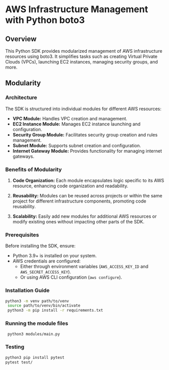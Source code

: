 # AWS Infrastructure Management with Python boto3

## Overview

This Python SDK provides modularized management of AWS infrastructure resources using boto3. It simplifies tasks such as creating Virtual Private Clouds (VPCs), launching EC2 instances, managing security groups, and more.

## Modularity

### Architecture

The SDK is structured into individual modules for different AWS resources:
- **VPC Module:** Handles VPC creation and management.
- **EC2 Instance Module:** Manages EC2 instance launching and configuration.
- **Security Group Module:** Facilitates security group creation and rules management.
- **Subnet Module:** Supports subnet creation and configuration.
- **Internet Gateway Module:** Provides functionality for managing internet gateways.

### Benefits of Modularity

1. **Code Organization:** Each module encapsulates logic specific to its AWS resource, enhancing code organization and readability.

2. **Reusability:** Modules can be reused across projects or within the same project for different infrastructure components, promoting code reusability.

3. **Scalability:** Easily add new modules for additional AWS resources or modify existing ones without impacting other parts of the SDK.

### Prerequisites

Before installing the SDK, ensure:
- Python 3.9+ is installed on your system.
- AWS credentials are configured:
  - Either through environment variables (`AWS_ACCESS_KEY_ID` and `AWS_SECRET_ACCESS_KEY`).
  - Or using AWS CLI configuration (`aws configure`).

### Installation Guide
   ```bash
   python3 -m venv path/to/venv
    source path/to/venv/bin/activate
    python3 -m pip install -r requirements.txt
   ```
### Running the module files
  ```bash
   python3 modules/main.py
```

### Testing
   ```bash
   python3 pip install pytest
   pytest test/

   ```
